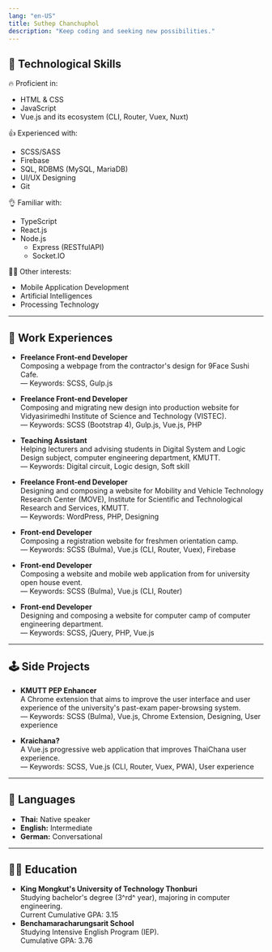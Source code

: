 ```yaml
---
lang: "en-US"
title: Suthep Chanchuphol
description: "Keep coding and seeking new possibilities."
---
```


## <span aria-hidden="true">🔮&#xFE0F;</span> Technological Skills

<div class="cols"><div class="col- col-6">
<p t><span aria-hidden="true">🔥&#xFE0F;</span> Proficient in:</p>

- HTML & CSS
- JavaScript
- Vue.js and its ecosystem <span class="small no-br">(CLI, Router, Vuex, Nuxt)</span>

</div><div class="col- col-6">
<p t><span aria-hidden="true">👍&#xFE0F;</span> Experienced with:</p>

- SCSS/SASS
- Firebase
- SQL, RDBMS (MySQL, MariaDB)
- UI/UX Designing
- Git

</div><div class="col- col-6">
<p t><span aria-hidden="true">👌&#xFE0F;</span> Familiar with:</p>

- TypeScript
- React.js
- Node.js
  - Express (RESTfulAPI)
  - Socket.IO

</div><div class="col- col-6">
<p t><span aria-hidden="true">🤸‍♂️&#xFE0F;</span> Other interests:</p>

- Mobile Application Development
- Artificial Intelligences
- Processing Technology

</div></div>

---

## <span aria-hidden="true">💼&#xFE0F;</span> Work Experiences

- **Freelance Front-end Developer**  
  Composing a webpage from the contractor's design for 9Face Sushi Cafe.  
  <span class="small">
    <span aria-hidden="true" role="presentation">&mdash; </span>
    Keywords: SCSS, Gulp.js
  </span>

- **Freelance Front-end Developer**  
  Composing and migrating new design into production website for Vidyasirimedhi Institute
  of Science and Technology (VISTEC).  
  <span class="small">
    <span aria-hidden="true" role="presentation">&mdash; </span>
    Keywords: SCSS (Bootstrap 4), Gulp.js, Vue.js, PHP
  </span>

- **Teaching Assistant**  
  Helping lecturers and advising students in Digital System and Logic Design subject,
  computer engineering department, KMUTT.  
  <span class="small">
    <span aria-hidden="true" role="presentation">&mdash; </span>
    Keywords: Digital circuit, Logic design, Soft skill
  </span>

- **Freelance Front-end Developer**  
  Designing and composing a website for Mobility and Vehicle Technology Research Center
  (MOVE), Institute for Scientific and Technological Research and Services, KMUTT.  
  <span class="small">
    <span aria-hidden="true" role="presentation">&mdash; </span>
    Keywords: WordPress, PHP, Designing
  </span>

- **Front-end Developer** <app-external-link data-href="https://rootenginear.github.io/ModCom2019-Homepage"></app-external-link>  
  Composing a registration website for freshmen orientation camp.  
  <span class="small">
    <span aria-hidden="true" role="presentation">&mdash; </span>
    Keywords: SCSS (Bulma), Vue.js (CLI, Router, Vuex), Firebase
  </span>

- **Front-end Developer**  
  Composing a website and mobile web application from for university open house event.  
  <span class="small">
    <span aria-hidden="true" role="presentation">&mdash; </span>
    Keywords: SCSS (Bulma), Vue.js (CLI, Router)
  </span>

- **Front-end Developer** <app-external-link data-href="https://rootenginear.github.io/ComCamp31-Homepage"></app-external-link>  
  Designing and composing a website for computer camp of computer engineering department.  
  <span class="small">
    <span aria-hidden="true" role="presentation">&mdash; </span>
    Keywords: SCSS, jQuery, PHP, Vue.js
  </span>

---

## <span aria-hidden="true">🕹&#xFE0F;</span> Side Projects

- **KMUTT PEP Enhancer** <app-external-link data-href="https://github.com/rootEnginear/KMUTT-PEP-Enhancer"></app-external-link>  
  A Chrome extension that aims to improve the user interface and user experience of the university's past-exam paper-browsing system.  
  <span class="small">
    <span aria-hidden="true" role="presentation">&mdash; </span>
    Keywords: SCSS (Bulma), Vue.js, Chrome Extension, Designing, User experience
  </span>

- **Kraichana?** <app-external-link data-href="https://hashtagselfie.github.io/kraichana/"></app-external-link>  
  A Vue.js progressive web application that improves ThaiChana user experience.  
  <span class="small">
    <span aria-hidden="true" role="presentation">&mdash; </span>
    Keywords: SCSS, Vue.js (CLI, Router, Vuex, PWA), User experience
  </span>

---

## <span aria-hidden="true">💬&#xFE0F;</span> Languages

- **Thai:** Native speaker
- **English:** Intermediate
- **German:** Conversational

---

## <span aria-hidden="true">👨‍🎓&#xFE0F;</span> Education

- **King Mongkut's University of Technology Thonburi**  
  Studying bachelor's degree (3^rd^ year), majoring in computer engineering.  
  Current Cumulative GPA: 3.15
- **Benchamaracharungsarit School**  
  Studying Intensive English Program (IEP).  
   Cumulative GPA: 3.76
